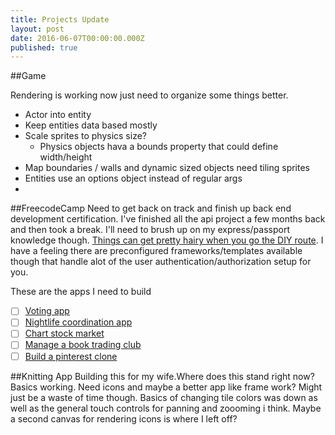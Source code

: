```yaml
---
title: Projects Update
layout: post
date: 2016-06-07T00:00:00.000Z
published: true
---
```


##Game

Rendering is working now just need to organize some things better.

- Actor into entity
- Keep entities data based mostly
- Scale sprites to physics size?
	- Physics objects hava a bounds property that could define width/height
- Map boundaries / walls and dynamic sized objects need tiling sprites
- Entities use an options object instead of regular args
-  

##FreecodeCamp
Need to get back on track and finish up back end development certification. I've finished all the api project a few months back and then took a break. I'll need to brush up on my express/passport knowledge though. [Things can get pretty hairy when you go the DIY route](https://www.youtube.com/watch?v=yvviEA1pOXw). I have a feeling there are preconfigured frameworks/templates available though that handle alot of the user authentication/authorization setup for you.

These are the apps I need to build

- [ ] [Voting app](https://www.freecodecamp.com/challenges/build-a-voting-app)
- [ ] [Nightlife coordination app](https://www.freecodecamp.com/challenges/build-a-nightlife-coordination-app)
- [ ] [Chart stock market](https://www.freecodecamp.com/challenges/chart-the-stock-market)
- [ ] [Manage a book trading club](https://www.freecodecamp.com/challenges/manage-a-book-trading-club)
- [ ] [Build a pinterest clone](https://www.freecodecamp.com/challenges/build-a-pinterest-clone)

##Knitting App
Building this for my wife.Where does this stand right now? Basics working. Need icons and maybe a better app like frame work? Might just be a waste of time though. Basics of changing tile colors was down as well as the general touch controls for panning and zoooming i think. Maybe a second canvas for rendering icons is where I left off? 

